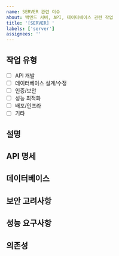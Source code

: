 ```yaml
---
name: SERVER 관련 이슈
about: 백엔드 서버, API, 데이터베이스 관련 작업
title: '[SERVER] '
labels: ['server']
assignees: ''
---
```


## 작업 유형
- [ ] API 개발
- [ ] 데이터베이스 설계/수정
- [ ] 인증/보안
- [ ] 성능 최적화
- [ ] 배포/인프라
- [ ] 기타

## 설명
<!-- 서버 작업에 대한 상세 설명 -->

## API 명세
<!-- 새로운 API가 필요한 경우 간단한 명세 -->

## 데이터베이스
<!-- DB 스키마 변경이나 새 테이블이 필요한 경우 -->

## 보안 고려사항
<!-- 보안 관련 고려사항이 있다면 -->

## 성능 요구사항
<!-- 응답시간, 처리량 등 성능 요구사항 -->

## 의존성
<!-- 다른 작업이나 외부 서비스 의존성 -->

